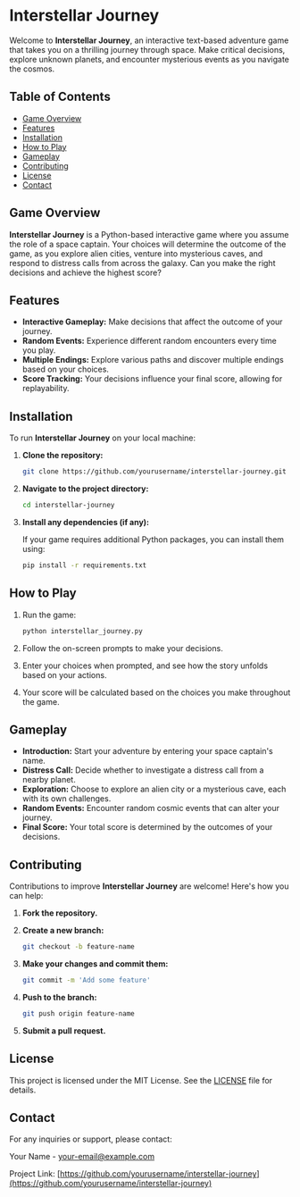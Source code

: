 # Interstellar Journey

Welcome to **Interstellar Journey**, an interactive text-based adventure game that takes you on a thrilling journey through space. Make critical decisions, explore unknown planets, and encounter mysterious events as you navigate the cosmos.

## Table of Contents
- [Game Overview](#game-overview)
- [Features](#features)
- [Installation](#installation)
- [How to Play](#how-to-play)
- [Gameplay](#gameplay)
- [Contributing](#contributing)
- [License](#license)
- [Contact](#contact)

## Game Overview

**Interstellar Journey** is a Python-based interactive game where you assume the role of a space captain. Your choices will determine the outcome of the game, as you explore alien cities, venture into mysterious caves, and respond to distress calls from across the galaxy. Can you make the right decisions and achieve the highest score?

## Features

- **Interactive Gameplay:** Make decisions that affect the outcome of your journey.
- **Random Events:** Experience different random encounters every time you play.
- **Multiple Endings:** Explore various paths and discover multiple endings based on your choices.
- **Score Tracking:** Your decisions influence your final score, allowing for replayability.

## Installation

To run **Interstellar Journey** on your local machine:

1. **Clone the repository:**

    ```bash
    git clone https://github.com/yourusername/interstellar-journey.git
    ```

2. **Navigate to the project directory:**

    ```bash
    cd interstellar-journey
    ```

3. **Install any dependencies (if any):**

    If your game requires additional Python packages, you can install them using:

    ```bash
    pip install -r requirements.txt
    ```

## How to Play

1. Run the game:

    ```bash
    python interstellar_journey.py
    ```

2. Follow the on-screen prompts to make your decisions.
3. Enter your choices when prompted, and see how the story unfolds based on your actions.
4. Your score will be calculated based on the choices you make throughout the game.

## Gameplay

- **Introduction:** Start your adventure by entering your space captain's name.
- **Distress Call:** Decide whether to investigate a distress call from a nearby planet.
- **Exploration:** Choose to explore an alien city or a mysterious cave, each with its own challenges.
- **Random Events:** Encounter random cosmic events that can alter your journey.
- **Final Score:** Your total score is determined by the outcomes of your decisions.

## Contributing

Contributions to improve **Interstellar Journey** are welcome! Here's how you can help:

1. **Fork the repository.**
2. **Create a new branch:**

    ```bash
    git checkout -b feature-name
    ```

3. **Make your changes and commit them:**

    ```bash
    git commit -m 'Add some feature'
    ```

4. **Push to the branch:**

    ```bash
    git push origin feature-name
    ```

5. **Submit a pull request.**

## License

This project is licensed under the MIT License. See the [LICENSE](LICENSE) file for details.

## Contact

For any inquiries or support, please contact:

Your Name - [your-email@example.com](mailto:your-email@example.com)

Project Link: [https://github.com/yourusername/interstellar-journey](https://github.com/yourusername/interstellar-journey)
